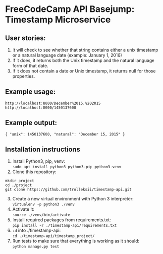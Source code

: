 # FreeCodeCamp API Basejump: Timestamp Microservice

## User stories:
1) It will check to see whether that string contains either a unix timestamp or a natural language date (example: January 1, 2016)
2) If it does, it returns both the Unix timestamp and the natural language form of that date.
3) If it does not contain a date or Unix timestamp, it returns null for those properties.

## Example usage:
`http://localhost:8000/December%2015,%202015`<br>
`http://localhost:8000/1450137600`

## Example output:
`{ "unix": 1450137600, "natural": "December 15, 2015" }`

## Installation instructions
1. Install Python3, pip, venv:<br>
`sudo apt install python3 python3-pip python3-venv`
2. Clone this repository:
```
mkdir project
cd ./project
git clone https://github.com/trolleksii/timestamp-api.git
```
3. Create a new virtual environment with Python 3 interpreter:<br>
 `virtualenv -p python3 ./venv`
4. Activate it:<br>
 `source ./venv/bin/activate`
5. Install required packages from requirements.txt:<br>
 `pip install -r ./timestamp-api/requirements.txt`
6. `cd` into ./timestamp-api:<br>
 `cd ./timestamp-api/timestamp_project/`
7. Run tests to make sure that everything is working as it should:<br>
 `python manage.py test`
